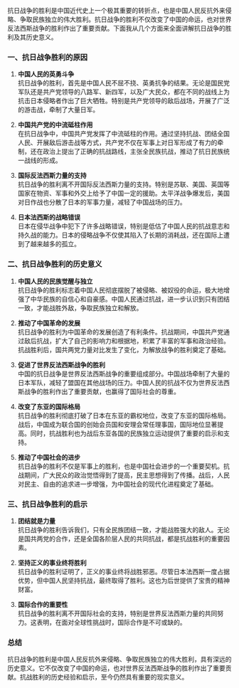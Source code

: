 抗日战争的胜利是中国近代史上一个极其重要的转折点，也是中国人民反抗外来侵略、争取民族独立的伟大胜利。抗日战争的胜利不仅改变了中国的命运，也对世界反法西斯战争的胜利作出了重要贡献。下面我从几个方面来全面讲解抗日战争的胜利及其历史意义。

### 一、抗日战争胜利的原因

1. **中国人民的英勇斗争**  
   抗日战争的胜利，首先是中国人民不屈不挠、英勇抗争的结果。无论是国民党军队还是共产党领导的八路军、新四军，以及广大民众，都在不同的战线上为抗击日本侵略者作出了巨大牺牲。特别是共产党领导的敌后战场，开展了广泛的游击战，牵制了大量日军。

2. **中国共产党的中流砥柱作用**  
   在抗日战争中，中国共产党发挥了中流砥柱的作用。通过坚持抗战、团结全国人民、开展敌后游击战等方式，共产党不仅在军事上对日军形成了有力的牵制，还在政治上提出了正确的抗战路线，主张全民族抗战，推动了抗日民族统一战线的形成。

3. **国际反法西斯力量的支持**  
   抗日战争的胜利离不开国际反法西斯力量的支持。特别是苏联、美国、英国等国家在物资、军事和外交上给予了中国一定的援助。太平洋战争爆发后，美国对日作战也分散了日本的军事力量，减轻了中国战场的压力。

4. **日本法西斯的战略错误**  
   日本在侵华战争中犯下了许多战略错误，特别是低估了中国人民的抗战意志和持久战的能力。日本的侵略战争不仅使其陷入了长期的消耗战，还在国际上遭到了越来越多的孤立。

### 二、抗日战争胜利的历史意义

1. **中国人民的民族觉醒与独立**  
   抗日战争的胜利标志着中国人民彻底摆脱了被侵略、被奴役的命运，极大地增强了中华民族的自信心和自豪感。中国人民通过抗战，进一步认识到只有团结一致，才能战胜外敌，争取民族独立和解放。

2. **推动了中国革命的发展**  
   抗日战争的胜利为中国革命的发展创造了有利条件。抗战期间，中国共产党通过敌后抗战，扩大了自己的影响力和根据地，积累了丰富的军事和政治经验。抗战胜利后，国共两党力量对比发生了变化，为解放战争的胜利奠定了基础。

3. **促进了世界反法西斯战争的胜利**  
   中国的抗日战争是世界反法西斯战争的重要组成部分。中国战场牵制了大量的日本军队，减轻了盟国在其他战场的压力。中国人民的抗战不仅为世界反法西斯战争的胜利作出了重要贡献，也赢得了国际社会的尊重。

4. **改变了东亚的国际格局**  
   抗日战争的胜利彻底打破了日本在东亚的霸权地位，改变了东亚的国际格局。战后，中国成为联合国的创始会员国和安理会常任理事国，国际地位显著提高。同时，抗战胜利也为战后东亚各国的民族独立运动提供了重要的启示和支持。

5. **推动了中国社会的进步**  
   抗日战争的胜利不仅是军事上的胜利，也是中国社会进步的一个重要契机。抗战期间，广大民众的政治觉悟得到了提高，民主思想得到了传播。战后，人民对民主、自由的追求进一步增强，为中国社会的现代化进程奠定了基础。

### 三、抗日战争胜利的启示

1. **团结就是力量**  
   抗日战争的胜利告诉我们，只有全民族团结一致，才能战胜强大的敌人。无论是国共两党的合作，还是全国各阶层人民的共同抗战，都是抗战胜利的重要因素。

2. **坚持正义的事业终将胜利**  
   抗日战争的胜利证明了，正义的事业终将战胜邪恶。尽管日本法西斯一度占据优势，但中国人民坚持抗战，最终取得了胜利。这也为后世提供了宝贵的精神财富。

3. **国际合作的重要性**  
   抗日战争的胜利离不开国际社会的支持，特别是世界反法西斯力量的共同努力。这表明，在面对全球性挑战时，国际合作是不可或缺的。

### 总结

抗日战争的胜利是中国人民反抗外来侵略、争取民族独立的伟大胜利，具有深远的历史意义。它不仅改变了中国的命运，也对世界反法西斯战争的胜利作出了重要贡献。抗战胜利的历史经验和启示，至今仍然具有重要的现实意义。
